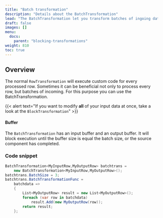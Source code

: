 ```yaml
---
title: "Batch transformation"
description: "Details about the BatchTransformation"
lead: "The BatchTransformation let you transform batches of ingoing data."
draft: false
images: []
menu:
  docs:
    parent: "blocking-transformations"
weight: 810
toc: true
---
```


## Overview

The normal `RowTransformation` will execute custom code for every processed row. Sometimes it can be beneficial not only to process every row, but batches of incoming. For this purpose you can use the BatchTransformation.

{{< alert text="If you want to modify <b>all</b> of your input data at once, take a look at the <code>BlockTransformation</code>" >}}

#### Buffer

The `BatchTransformation` has an input buffer and an output buffer. It will block execution until the buffer size is equal the batch size, or the source component has completed. 

### Code snippet

```C#
BatchTransformation<MyInputRow,MyOutputRow> batchtrans = 
    new BatchTransformation<MyInputRow,MyOutputRow>();
batchtrans.BatchSize = 3;
batchtrans.BatchTransformationFunc =
    batchdata =>
    {
        List<MyOutputRow> result = new List<MyOutputRow>();
        foreach (var row in batchdata)
            result.Add(new MyOutputRow(row));
        return result;
    };
```


